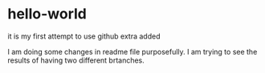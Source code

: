 # hello-world
it is my first attempt to use github extra added

I am doing some changes in readme file purposefully. I am trying to see the results of having two different brtanches.
